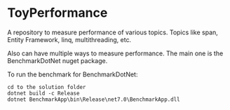 # ToyPerformance

A repository to measure performance of various topics. Topics like span, Entity Framework, linq, multithreading, etc.

Also can have multiple ways to measure performance. The main one is the BenchmarkDotNet nuget package.

To run the benchmark for BenchmarkDotNet:
```
cd to the solution folder
dotnet build -c Release 
dotnet BenchmarkApp\bin\Release\net7.0\BenchmarkApp.dll
```
